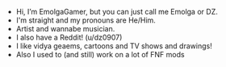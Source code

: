 - Hi, I’m EmolgaGamer, but you can just call me Emolga or DZ.
- I'm straight and my pronouns are He/Him.
- Artist and wannabe musician.
- I also have a Reddit! (u/dz0907)
- I like vidya geaems, cartoons and TV shows and drawings!
- Also I used to (and still) work on a lot of FNF mods


